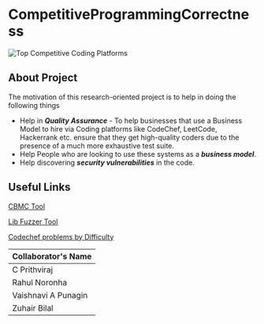 # CompetitiveProgrammingCorrectness

![Top Competitive Coding Platforms](https://qphs.fs.quoracdn.net/main-qimg-c30f21b7a8ff434c7fcb49b3078de06d)

## **About Project**
The motivation of this research-oriented project is to help in doing the following things
* Help in ***Quality Assurance*** - To help businesses that use a Business Model to hire via Coding platforms like CodeChef, LeetCode, Hackerrank etc. ensure that they get high-quality coders due to the presence of a much more exhaustive test suite. 
* Help People who are looking to use these systems as a ***business model***.
* Help discovering ***security vulnerabilities*** in the code. 

## **Useful Links**
[CBMC Tool](http://www.cprover.org/cbmc/)

[Lib Fuzzer Tool](https://llvm.org/docs/LibFuzzer.html)

[Codechef problems by Difficulty](https://www.codechef.com/problems/school/?itm_medium=navmenu&itm_campaign=problems)

| Collaborator's Name     |
| -------- |
| C Prithviraj | 
| Rahul Noronha |
| Vaishnavi A Punagin|
| Zuhair Bilal|

